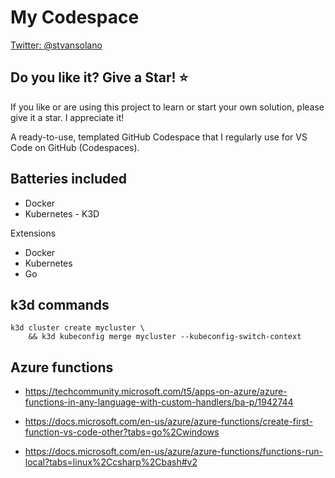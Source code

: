 # My Codespace

[Twitter: @stvansolano](https://twitter.com/stvansolano)

## Do you like it? Give a Star! :star:

If you like or are using this project to learn or start your own solution, please give it a star. I appreciate it!

A ready-to-use, templated GitHub Codespace that I regularly use for VS Code on GitHub (Codespaces).

## Batteries included

- Docker
- Kubernetes - K3D

Extensions

- Docker
- Kubernetes
- Go

## k3d commands

```
k3d cluster create mycluster \
    && k3d kubeconfig merge mycluster --kubeconfig-switch-context
```

## Azure functions
- https://techcommunity.microsoft.com/t5/apps-on-azure/azure-functions-in-any-language-with-custom-handlers/ba-p/1942744

- https://docs.microsoft.com/en-us/azure/azure-functions/create-first-function-vs-code-other?tabs=go%2Cwindows

- https://docs.microsoft.com/en-us/azure/azure-functions/functions-run-local?tabs=linux%2Ccsharp%2Cbash#v2